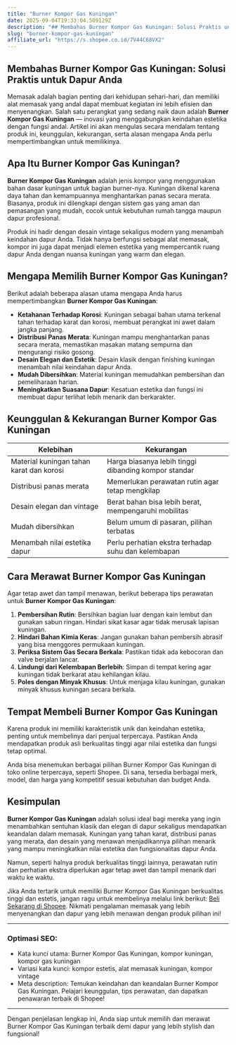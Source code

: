 ```yaml
---
title: "Burner Kompor Gas Kuningan"
date: 2025-09-04T19:33:04.509129Z
description: "## Membahas Burner Kompor Gas Kuningan: Solusi Praktis untuk Dapur Anda..."
slug: "burner-kompor-gas-kuningan"
affiliate_url: "https://s.shopee.co.id/7V44C68VX2"
---
```

## Membahas Burner Kompor Gas Kuningan: Solusi Praktis untuk Dapur Anda

Memasak adalah bagian penting dari kehidupan sehari-hari, dan memiliki alat memasak yang andal dapat membuat kegiatan ini lebih efisien dan menyenangkan. Salah satu perangkat yang sedang naik daun adalah **Burner Kompor Gas Kuningan** — inovasi yang menggabungkan keindahan estetika dengan fungsi andal. Artikel ini akan mengulas secara mendalam tentang produk ini, keunggulan, kekurangan, serta alasan mengapa Anda perlu mempertimbangkan untuk memilikinya.

## Apa Itu Burner Kompor Gas Kuningan?

**Burner Kompor Gas Kuningan** adalah jenis kompor yang menggunakan bahan dasar kuningan untuk bagian burner-nya. Kuningan dikenal karena daya tahan dan kemampuannya menghantarkan panas secara merata. Biasanya, produk ini dilengkapi dengan sistem gas yang aman dan pemasangan yang mudah, cocok untuk kebutuhan rumah tangga maupun dapur profesional.

Produk ini hadir dengan desain vintage sekaligus modern yang menambah keindahan dapur Anda. Tidak hanya berfungsi sebagai alat memasak, kompor ini juga dapat menjadi elemen estetika yang mempercantik ruang dapur Anda dengan nuansa kuningan yang warm dan elegan.

## Mengapa Memilih Burner Kompor Gas Kuningan?

Berikut adalah beberapa alasan utama mengapa Anda harus mempertimbangkan **Burner Kompor Gas Kuningan**:

- **Ketahanan Terhadap Korosi**: Kuningan sebagai bahan utama terkenal tahan terhadap karat dan korosi, membuat perangkat ini awet dalam jangka panjang.
- **Distribusi Panas Merata**: Kuningan mampu menghantarkan panas secara merata, memastikan masakan matang sempurna dan mengurangi risiko gosong.
- **Desain Elegan dan Estetik**: Desain klasik dengan finishing kuningan menambah nilai keindahan dapur Anda.
- **Mudah Dibersihkan**: Material kuningan memudahkan pembersihan dan pemeliharaan harian.
- **Meningkatkan Suasana Dapur**: Kesatuan estetika dan fungsi ini membuat dapur terlihat lebih menarik dan berkarakter.

## Keunggulan & Kekurangan Burner Kompor Gas Kuningan

| Kelebihan                              | Kekurangan                                |
|----------------------------------------|-------------------------------------------|
| Material kuningan tahan karat dan korosi | Harga biasanya lebih tinggi dibanding kompor standar |
| Distribusi panas merata               | Memerlukan perawatan rutin agar tetap mengkilap |
| Desain elegan dan vintage             | Berat bahan bisa lebih berat, mempengaruhi mobilitas |
| Mudah dibersihkan                     | Belum umum di pasaran, pilihan terbatas |
| Menambah nilai estetika dapur        | Perlu perhatian ekstra terhadap suhu dan kelembapan |

## Cara Merawat Burner Kompor Gas Kuningan

Agar tetap awet dan tampil menawan, berikut beberapa tips perawatan untuk **Burner Kompor Gas Kuningan**:

1. **Pembersihan Rutin**: Bersihkan bagian luar dengan kain lembut dan gunakan sabun ringan. Hindari sikat kasar agar tidak merusak lapisan kuningan.
2. **Hindari Bahan Kimia Keras**: Jangan gunakan bahan pembersih abrasif yang bisa menggores permukaan kuningan.
3. **Periksa Sistem Gas Secara Berkala**: Pastikan tidak ada kebocoran dan valve berjalan lancar.
4. **Lindungi dari Kelembapan Berlebih**: Simpan di tempat kering agar kuningan tidak berkarat atau kehilangan kilau.
5. **Poles dengan Minyak Khusus**: Untuk menjaga kilau kuningan, gunakan minyak khusus kuningan secara berkala.

## Tempat Membeli Burner Kompor Gas Kuningan

Karena produk ini memiliki karakteristik unik dan keindahan estetika, penting untuk membelinya dari penjual terpercaya. Pastikan Anda mendapatkan produk asli berkualitas tinggi agar nilai estetika dan fungsi tetap optimal.

Anda bisa menemukan berbagai pilihan Burner Kompor Gas Kuningan di toko online terpercaya, seperti Shopee. Di sana, tersedia berbagai merk, model, dan harga yang kompetitif sesuai kebutuhan dan budget Anda.

## Kesimpulan

**Burner Kompor Gas Kuningan** adalah solusi ideal bagi mereka yang ingin menambahkan sentuhan klasik dan elegan di dapur sekaligus mendapatkan keandalan dalam memasak. Kuningan yang tahan karat, distribusi panas yang merata, dan desain yang menawan menjadikannya pilihan menarik yang mampu meningkatkan nilai estetika dan fungsionalitas dapur Anda.

Namun, seperti halnya produk berkualitas tinggi lainnya, perawatan rutin dan perhatian ekstra diperlukan agar tetap awet dan tampil menarik dari waktu ke waktu.

Jika Anda tertarik untuk memiliki Burner Kompor Gas Kuningan berkualitas tinggi dan estetis, jangan ragu untuk membelinya melalui link berikut: [Beli Sekarang di Shopee](https://s.shopee.co.id/7V44C68VX2). Nikmati pengalaman memasak yang lebih menyenangkan dan dapur yang lebih menawan dengan produk pilihan ini!

---

### Optimasi SEO:
- Kata kunci utama: Burner Kompor Gas Kuningan, kompor kuningan, kompor gas kuningan
- Variasi kata kunci: kompor estetis, alat memasak kuningan, kompor vintage
- Meta description: Temukan keindahan dan keandalan Burner Kompor Gas Kuningan. Pelajari keunggulan, tips perawatan, dan dapatkan penawaran terbaik di Shopee!

---

Dengan penjelasan lengkap ini, Anda siap untuk memilih dan merawat Burner Kompor Gas Kuningan terbaik demi dapur yang lebih stylish dan fungsional!